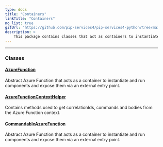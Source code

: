 ```yaml
---
type: docs
title: "Containers"
linkTitle: "Containers"
no_list: true
gitUrl: "https://github.com/pip-services4/pip-services4-python/tree/main/pip-services4-azure-python"
description: >
    This package contains classes that act as containers to instantiate and run components.
---
```

---

<div class="module-body"> 


### Classes

#### [AzureFunction](azure_function)
Abstract Azure Function that acts as a container to instantiate and run components and expose them via an external entry point.

#### [AzureFunctionContextHelper](azure_function_context_helper)
Contains methods used to get correlationIds, commands and bodies from the Azure Function context.


#### [CommandableAzureFunction](commandable_azure_function)
Abstract Azure Function that acts as a container to instantiate and run components and expose them via an external entry point.


</div>

